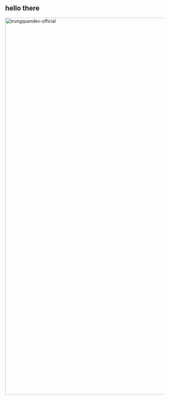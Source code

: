 <h2>hello there</h2>
<a href="#" target="_blank">
  <img src="./svg.svg" width="1200" alt="trungquandev-official" />
</a>
